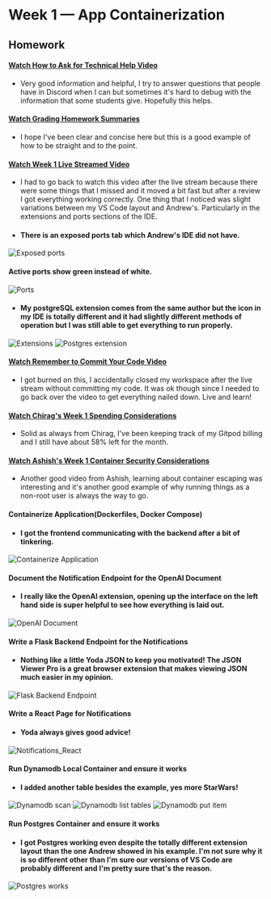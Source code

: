 # Week 1 — App Containerization

## Homework

#### [Watch How to Ask for Technical Help Video](https://www.youtube.com/watch?v=tDPqmwKMP7Y&list=PLBfufR7vyJJ7k25byhRXJldB5AiwgNnWv&index=29)
* Very good information and helpful, I try to answer questions that people have in Discord when I can but sometimes it's hard to debug with the information that some students give. Hopefully this helps.

#### [Watch Grading Homework Summaries](https://www.youtube.com/watch?v=FKAScachFgk&list=PLBfufR7vyJJ7k25byhRXJldB5AiwgNnWv&index=25)
* I hope I've been clear and concise here but this is a good example of how to be straight and to the point.

#### [Watch Week 1 Live Streamed Video](https://www.youtube.com/watch?v=zJnNe5Nv4tE&list=PLBfufR7vyJJ7k25byhRXJldB5AiwgNnWv&index=22)
* I had to go back to watch this video after the live stream because there were some things that I missed and it moved a bit fast but after a review I got everything working correctly. One thing that I noticed was slight variations between my VS Code layout and Andrew's. Particularly in the extensions and ports sections of the IDE.
* #### There is an exposed ports tab which Andrew's IDE did not have.
![Exposed ports](assets/Exposed_ports.png) 
#### Active ports show green instead of white.
![Ports](assets/Ports.png)
* #### My postgreSQL extension comes from the same author but the icon in my IDE is totally different and it had slightly different methods of operation but I was still able to get everything to run properly.
![Extensions](assets/Extensions.png)
![Postgres extension](assets/Postgres_extension.png)

#### [Watch Remember to Commit Your Code Video](https://www.youtube.com/watch?v=b-idMgFFcpg&list=PLBfufR7vyJJ7k25byhRXJldB5AiwgNnWv&index=23)
* I got burned on this, I accidentally closed my workspace after the live stream without committing my code. It was ok though since I needed to go back over the video to get everything nailed down. Live and learn!

#### [Watch Chirag's Week 1 Spending Considerations](https://www.youtube.com/watch?v=OAMHu1NiYoI&list=PLBfufR7vyJJ7k25byhRXJldB5AiwgNnWv&index=24)
* Solid as always from Chirag, I've been keeping track of my Gitpod billing and I still have about 58% left for the month.

#### [Watch Ashish's Week 1 Container Security Considerations](https://www.youtube.com/watch?v=OjZz4D0B-cA&list=PLBfufR7vyJJ7k25byhRXJldB5AiwgNnWv&index=25)
* Another good video from Ashish, learning about container escaping was interesting and it's another good example of why running things as a non-root user is always the way to go.

#### Containerize Application(Dockerfiles, Docker Compose)
* #### I got the frontend communicating with the backend after a bit of tinkering.
![Containerize Application](assets/Cruddur_home_activities.png)

#### Document the Notification Endpoint for the OpenAI Document
* #### I really like the OpenAI extension, opening up the interface on the left hand side is super helpful to see how everything is laid out.
![OpenAI Document](assets/Notifications_Open_API.png)

#### Write a Flask Backend Endpoint for the Notifications
* #### Nothing like a little Yoda JSON to keep you motivated! The JSON Viewer Pro is a great browser extension that makes viewing JSON much easier in my opinion.
![Flask Backend Endpoint](assets/Flask_backend_notifications.png)

#### Write a React Page for Notifications
* #### Yoda always gives good advice!
![Notifications_React](assets/Notifications.png)
 
#### Run Dynamodb Local Container and ensure it works
* #### I added another table besides the example, yes more StarWars!
![Dynamodb scan](assets/Dynamodb_Table_scan.png)
![Dynamodb list tables](assets/Dynamodb_list_tables.png)
![Dynamodb put item](assets/StarWars_dynamodb_put_item.png)

#### Run Postgres Container and ensure it works
* #### I got Postgres working even despite the totally different extension layout than the one Andrew showed in his example. I'm not sure why it is so different other than I'm sure our versions of VS Code are probably different and I'm pretty sure that's the reason.
![Postgres works](assets/Postgres_works.png)
